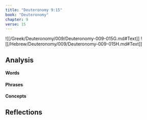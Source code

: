 ```yaml
---
title: "Deuteronomy 9:15"
book: "Deuteronomy"
chapter: 9
verse: 15
---
```

![[/Greek/Deuteronomy/009/Deuteronomy-009-015G.md#Text]]
![[/Hebrew/Deuteronomy/009/Deuteronomy-009-015H.md#Text]]

## Analysis

#### Words

#### Phrases

#### Concepts

## Reflections
